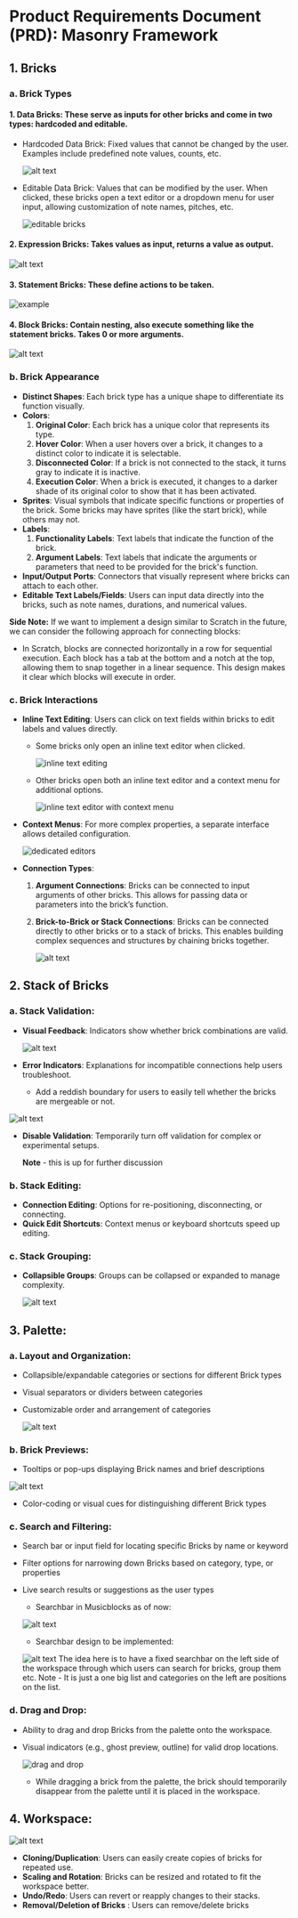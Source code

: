 
# Product Requirements Document (PRD): Masonry Framework

## 1. Bricks

### a. Brick Types

#### 1. Data Bricks: These serve as inputs for other bricks and come in two types: hardcoded and editable.
   - Hardcoded Data Brick: Fixed values that cannot be changed by the user. Examples include predefined note values, counts, etc.

     ![alt text](./images/image.png)
   - Editable Data Brick: Values that can be modified by the user. When clicked, these bricks open a text editor or a dropdown menu for user input, allowing customization of note names, pitches, etc.

     ![editable bricks](./images/image-1.png)
     


#### 2. Expression Bricks: Takes values as input, returns a value as output.

   ![alt text](./images/image-2.png)

#### 3. Statement Bricks: These define actions to be taken.

   ![example](./images/image-3.png)

#### 4. Block Bricks: Contain nesting, also execute something like the statement bricks. Takes 0 or more arguments.
   
   ![alt text](./images/image-14.png)

### b. Brick Appearance
   - **Distinct Shapes**: Each brick type has a unique shape to differentiate its function visually.
   - **Colors**: 
     1. **Original Color**: Each brick has a unique color that represents its type.
     2. **Hover Color**: When a user hovers over a brick, it changes to a distinct color to indicate it is selectable.
     3. **Disconnected Color**: If a brick is not connected to the stack, it turns gray to indicate it is inactive.
     4. **Execution Color**: When a brick is executed, it changes to a darker shade of its original color to show that it has been activated.
   - **Sprites**: Visual symbols that indicate specific functions or properties of the brick. Some bricks may have sprites (like the start brick), while others may not.
   - **Labels**: 
     1. **Functionality Labels**: Text labels that indicate the function of the brick.
     2. **Argument Labels**: Text labels that indicate the arguments or parameters that need to be provided for the brick's function.
   - **Input/Output Ports**: Connectors that visually represent where bricks can attach to each other.
   - **Editable Text Labels/Fields**: Users can input data directly into the bricks, such as note names, durations, and numerical values.

   **Side Note:** If we want to implement a design similar to Scratch in the future, we can consider the following approach for connecting blocks:
 - In Scratch, blocks are connected horizontally in a row for sequential execution. Each block has a tab at the bottom and a notch at the top, allowing them to snap together in a linear sequence. This design makes it clear which blocks will execute in order.

### c. Brick Interactions
   - **Inline Text Editing**: Users can click on text fields within bricks to edit labels and values directly.
     - Some bricks only open an inline text editor when clicked.


       ![inline text editing](./images/image-4.png)


     - Other bricks open both an inline text editor and a context menu for additional options.
     
       ![inline text editor with context menu](./images/image-15.png)
   - **Context Menus**: For more complex properties, a separate interface allows detailed configuration.

     ![dedicated editors](./images/image-5.png)
   - **Connection Types**:
     1. **Argument Connections**: Bricks can be connected to input arguments of other bricks. This allows for passing data or parameters into the brick’s function.
     2. **Brick-to-Brick or Stack Connections**: Bricks can be connected directly to other bricks or to a stack of bricks. This enables building complex sequences and structures by chaining bricks together.

        ![alt text](./images/image-8.png)




## 2. Stack of Bricks

### a. Stack Validation:
   - **Visual Feedback**: Indicators show whether brick combinations are valid.

      ![alt text](./images/image-6.png)

   - **Error Indicators**: Explanations for incompatible connections help users troubleshoot.
        - Add a reddish boundary for users to easily tell whether the bricks are mergeable or not.  

   ![alt text](./images/image-7.png) 


   - **Disable Validation**: Temporarily turn off validation for complex or experimental setups.

      
      **Note** - this is up for further discussion

### b. Stack Editing: 
   - **Connection Editing**: Options for re-positioning, disconnecting, or connecting.
   - **Quick Edit Shortcuts**: Context menus or keyboard shortcuts speed up editing.

### c. Stack Grouping: 
   - **Collapsible Groups**: Groups can be collapsed or expanded to manage complexity.

     ![alt text](./images/image-9.png)


## 3. Palette:
### a. **Layout and Organization**:
   - Collapsible/expandable categories or sections for different Brick types
   - Visual separators or dividers between categories
   - Customizable order and arrangement of categories 
   

      ![alt text](./images/image-10.png)

### b. **Brick Previews**:
   - Tooltips or pop-ups displaying Brick names and brief descriptions

   ![alt text](./images/image-16.png)

   - Color-coding or visual cues for distinguishing different Brick types

### c. **Search and Filtering**:
   - Search bar or input field for locating specific Bricks by name or keyword
   - Filter options for narrowing down Bricks based on category, type, or properties
   - Live search results or suggestions as the user types
      - Searchbar in Musicblocks as of now:

      ![alt text](./images//image-11.png)

      - Searchbar design to be implemented:

      ![alt text](./images/image-17.png)
          The idea here is to have a fixed searchbar on the left side of the workspace through which users can search for bricks, group them etc.
          Note - It is just a one big list and categories on the left are positions on the list.

### d. **Drag and Drop**:
   - Ability to drag and drop Bricks from the palette onto the workspace.
   - Visual indicators (e.g., ghost preview, outline) for valid drop locations.


     ![drag and drop](./images/image-12.png)

      - While dragging a brick from the palette, the brick should temporarily disappear from the palette until it is placed in the workspace.


## 4. Workspace:


![alt text](./images/image-13.png)


   - **Cloning/Duplication**: Users can easily create copies of bricks for repeated use.
   - **Scaling and Rotation**: Bricks can be resized and rotated to fit the workspace better.
   - **Undo/Redo**: Users can revert or reapply changes to their stacks.
   - **Removal/Deletion of Bricks** : Users can remove/delete bricks